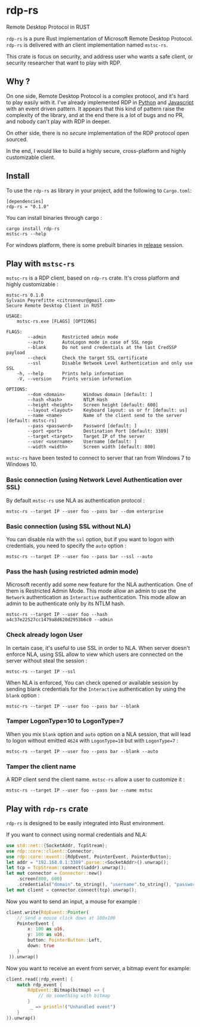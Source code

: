 # rdp-rs
Remote Desktop Protocol in RUST

`rdp-rs` is a pure Rust implementation of Microsoft Remote Desktop Protocol.
`rdp-rs` is delivered with an client implementation named `mstsc-rs`.

This crate is focus on security, and address user who wants a safe client, or security researcher that want to play with RDP.

## Why ?

On one side, Remote Desktop Protocol is a complex protocol, and it's hard to play easily with it. 
I've already implemented RDP in [Python](https://github.com/citronneur/rdpy) and [Javascript](https://github.com/citronneur/node-rdpjs) with an event driven pattern.
It appears that this kind of pattern raise the complexity of the library, and at the end there is a lot of bugs and no PR, and nobody can't play with RDP in deeper.

On other side, there is no *secure* implementation of the RDP protocol open sourced.

In the end, I would like to build a highly secure, cross-platform and highly customizable client.

## Install

To use the `rdp-rs` as library in your project, add the following to `Cargo.toml`:
```
[dependencies]
rdp-rs = "0.1.0"
```

You can install binaries through cargo :

```
cargo install rdp-rs
mstsc-rs --help
```

For windows platform, there is some prebuilt binaries in [release]() session.
 
## Play with `mstsc-rs`

`mstsc-rs` is a RDP client, based on `rdp-rs` crate. It's cross platform and highly customizable :

```
mstsc-rs 0.1.0
Sylvain Peyrefitte <citronneur@gmail.com>
Secure Remote Desktop Client in RUST

USAGE:
    mstsc-rs.exe [FLAGS] [OPTIONS]

FLAGS:
        --admin      Restricted admin mode
        --auto       AutoLogon mode in case of SSL nego
        --blank      Do not send credentials at the last CredSSP payload
        --check      Check the target SSL certificate
        --ssl        Disable Netwoek Level Authentication and only use SSL
    -h, --help       Prints help information
    -V, --version    Prints version information

OPTIONS:
        --dom <domain>       Windows domain [default: ]
        --hash <hash>        NTLM Hash
        --height <height>    Screen height [default: 600]
        --layout <layout>    Keyboard layout: us or fr [default: us]
        --name <name>        Name of the client send to the server [default: mstsc-rs]
        --pass <password>    Password [default: ]
        --port <port>        Destination Port [default: 3389]
        --target <target>    Target IP of the server
        --user <username>    Username [default: ]
        --width <width>      Screen width [default: 800]
```

`mstsc-rs` have been tested to connect to server that ran from Windows 7 to Windows 10.

### Basic connection (using Network Level Authentication over SSL)

By default `mstsc-rs` use NLA as authentication protocol :
```
mstsc-rs --target IP --user foo --pass bar --dom enterprise
```

### Basic connection (using SSL without NLA)

You can disable nla with the `ssl` option, but if you want to logon with credentials, you need to specify the `auto` option :
```
mstsc-rs --target IP --user foo --pass bar --ssl --auto
```

### Pass the hash (using restricted admin mode)

Microsoft recently add some new feature for the NLA authentication. One of them is Restricted Admin Mode.
This mode allow an admin to use the `Network` authentication as `Interactive` authentication. This mode allow an admin to be authenticate only by its NTLM hash.

```
mstsc-rs --target IP --user foo --hash a4c37e22527cc1479a8d620d2953b6c0 --admin
```

### Check already logon User

In certain case, it's useful to use SSL in order to NLA.
When server doesn't enforce NLA, using SSL allow to view which users are connected on the server without steal the session :

```
mstsc-rs --target IP --ssl
```

When NLA is enforced, You can check opened or available session by sending blank credentials for the `Interactive` authentication by using the `blank` option :

```
mstsc-rs --target IP --user foo --pass bar --blank
```

### Tamper LogonType=10 to LogonType=7

When you mix `blank` option and `auto` option on a NLA session, that will lead to logon without emitted `4624` with `LogonType=10` but with `LogonType=7` :
```
mstsc-rs --target IP --user foo --pass bar --blank --auto
```

### Tamper the client name

A RDP client send the client name. `mstsc-rs` allow a user to customize it :
```
mstsc-rs --target IP --user foo --pass bar --name mstsc
```

## Play with `rdp-rs` crate

`rdp-rs` is designed to be easily integrated into Rust environment.

If you want to connect using normal credentials and NLA:
```rust
use std::net::{SocketAddr, TcpStream};
use rdp::core::client::Connector;
use rdp::core::event::{RdpEvent, PointerEvent, PointerButton};
let addr = "192.168.0.1:3389".parse::<SocketAddr>().unwrap();
let tcp = TcpStream::connect(&addr).unwrap();
let mut connector = Connector::new()
    .screen(800, 600)
    .credentials("domain".to_string(), "username".to_string(), "password".to_string());
let mut client = connector.connect(tcp).unwrap();
```

Now you want to send an input, a mouse for example :
```rust
client.write(RdpEvent::Pointer(
    // Send a mouse click down at 100x100
    PointerEvent {
        x: 100 as u16,
        y: 100 as u16,
        button: PointerButton::Left,
        down: true
    }
 )).unwrap()
```

Now you want to receive an event from server, a bitmap event for example:
```rust
client.read(|rdp_event| {
    match rdp_event {
        RdpEvent::Bitmap(bitmap) => {
            // do something with bitmap
        }
         _ => println!("Unhandled event")
    }
}).unwrap()
```
